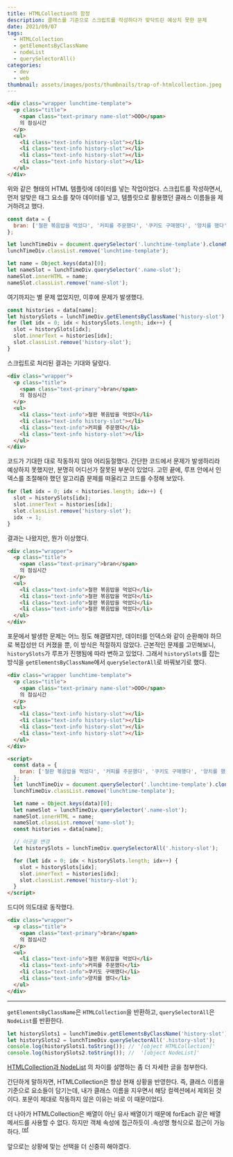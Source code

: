 ```yaml
---
title: HTMLCollection의 함정
description: 클래스를 기준으로 스크립트를 작성하다가 맞닥트린 예상치 못한 문제
date: 2021/09/07
tags:
  - HTMLCollection
  - getElementsByClassName
  - nodeList
  - querySelectorAll()
categories:
  - dev
  - web
thumbnail: assets/images/posts/thumbnails/trap-of-htmlcollection.jpeg
---
```


```html
<div class="wrapper lunchtime-template">
  <p class="title">
    <span class="text-primary name-slot">OOO</span>
    의 점심시간
  </p>
  <ul>
    <li class="text-info history-slot"></li>
    <li class="text-info history-slot"></li>
    <li class="text-info history-slot"></li>
    <li class="text-info history-slot"></li>
  </ul>
</div>
```

위와 같은 형태의 HTML 템플릿에 데이터를 넣는 작업이었다. 스크립트를 작성하면서, 먼저 알맞은 태그 요소를 찾아 데이터를 넣고, 템플릿으로 활용했던 클래스 이름들을 제거하려고 했다.

```javascript
const data = {
  bran: ['철판 볶음밥을 먹었다', '커피를 주문했다', '쿠키도 구매했다', '양치를 했다'],
};

let lunchTimeDiv = document.querySelector('.lunchtime-template').cloneNode(true);
lunchTimeDiv.classList.remove('lunchtime-template');

let name = Object.keys(data)[0];
let nameSlot = lunchTimeDiv.querySelector('.name-slot');
nameSlot.innerHTML = name;
nameSlot.classList.remove('name-slot');
```

여기까지는 별 문제 없었지만, 이후에 문제가 발생했다.

```javascript
const histories = data[name];
let historySlots = lunchTimeDiv.getElementsByClassName('history-slot');
for (let idx = 0; idx < historySlots.length; idx++) {
  slot = historySlots[idx];
  slot.innerText = histories[idx];
  slot.classList.remove('history-slot');
}
```

스크립트로 처리된 결과는 기대와 달랐다.

```html
<div class="wrapper">
  <p class="title">
    <span class="text-primary">bran</span>
    의 점심시간
  </p>
  <ul>
    <li class="text-info">철판 볶음밥을 먹었다</li>
    <li class="text-info history-slot"></li>
    <li class="text-info">커피를 주문했다</li>
    <li class="text-info history-slot"></li>
  </ul>
</div>
```

코드가 기대한 대로 작동하지 않아 어리둥절했다. 간단한 코드에서 문제가 발생하리라 예상하지 못했지만, 분명히 어디선가 잘못된 부분이 있었다.
고민 끝에, 루프 안에서 인덱스를 조절해야 했던 알고리즘 문제를 떠올리고 코드를 수정해 보았다.

```javascript
for (let idx = 0; idx < histories.length; idx++) {
  slot = historySlots[idx];
  slot.innerText = histories[idx];
  slot.classList.remove('history-slot');
  idx -= 1;
}
```

결과는 나왔지만, 뭔가 이상했다.

```html
<div class="wrapper">
  <p class="title">
    <span class="text-primary">bran</span>
    의 점심시간
  </p>
  <ul>
    <li class="text-info">철판 볶음밥을 먹었다</li>
    <li class="text-info">철판 볶음밥을 먹었다</li>
    <li class="text-info">철판 볶음밥을 먹었다</li>
    <li class="text-info">철판 볶음밥을 먹었다</li>
  </ul>
</div>
```

포문에서 발생한 문제는 어느 정도 해결됐지만, 데이터를 인덱스와 같이 순환해야 하므로 복잡성만 더 커졌을 뿐, 이 방식은 적절하지 않았다.
근본적인 문제를 고민해보니, `historySlots`가 루프가 진행됨에 따라 변하고 있었다. 그래서 `historySlots`를 잡는 방식을 `getElementsByClassName`에서 `querySelectorAll`로 바꿔보기로 했다.

```html
<div class="wrapper lunchtime-template">
  <p class="title">
    <span class="text-primary name-slot">OOO</span>
    의 점심시간
  </p>
  <ul>
    <li class="text-info history-slot"></li>
    <li class="text-info history-slot"></li>
    <li class="text-info history-slot"></li>
    <li class="text-info history-slot"></li>
  </ul>
</div>

<script>
  const data = {
    bran: ['철판 볶음밥을 먹었다', '커피를 주문했다', '쿠키도 구매했다', '양치를 했다'],
  };
  let lunchTimeDiv = document.querySelector('.lunchtime-template').cloneNode(true);
  lunchTimeDiv.classList.remove('lunchtime-template');

  let name = Object.keys(data)[0];
  let nameSlot = lunchTimeDiv.querySelector('.name-slot');
  nameSlot.innerHTML = name;
  nameSlot.classList.remove('name-slot');
  const histories = data[name];

  // 이곳을 변경
  let historySlots = lunchTimeDiv.querySelectorAll('.history-slot');

  for (let idx = 0; idx < historySlots.length; idx++) {
    slot = historySlots[idx];
    slot.innerText = histories[idx];
    slot.classList.remove('history-slot');
  }
</script>
```

드디어 의도대로 동작했다.

```html
<div class="wrapper">
  <p class="title">
    <span class="text-primary">bran</span>
    의 점심시간
  </p>
  <ul>
    <li class="text-info">철판 볶음밥을 먹었다</li>
    <li class="text-info">커피를 주문했다</li>
    <li class="text-info">쿠키도 구매했다</li>
    <li class="text-info">양치를 했다</li>
  </ul>
</div>
```

---

`getElementsByClassName`은 `HTMLCollection`을 반환하고, `querySelectorAll`은 `NodeList`를 반환한다.

```javascript
let historySlots1 = lunchTimeDiv.getElementsByClassName('history-slot');
let historySlots2 = lunchTimeDiv.querySelectorAll('.history-slot');
console.log(historySlots1.toString()); // '[object HTMLCollection]'
console.log(historySlots2.toString()); //  '[object NodeList]'
```

[HTMLCollection과 NodeList](https://dev.to/theoluyi/queryselector-vs-getelementsbyclassname-nodelist-vs-htmlcollection-30gg) 의 차이를 설명하는 좀 더 자세한 글을 첨부한다.

간단하게 말하자면, HTMLCollection은 항상 현재 상황을 반영한다. 즉, 클래스 이름을 기준으로 요소들이 담기는데, 내가 클래스 이름을 지우면서 해당 컬렉션에서 제외된 것이다. 포문이 제대로 작동하지 않은 이유는 바로 이 때문이었다.

더 나아가 HTMLCollection은 배열이 아닌 유사 배열이기 때문에 forEach 같은 배열 메서드를 사용할 수 없다. 하지만 객체 속성에 접근하듯이 .속성명 형식으로 접근이 가능하다. <sup>[ref](https://devsoyoung.github.io/posts/js-htmlcollection-nodelist)</sup>

앞으로는 상황에 맞는 선택을 더 신중히 해야겠다.
